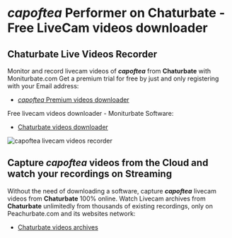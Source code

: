 # _capoftea_ Performer on Chaturbate - Free LiveCam videos downloader

## Chaturbate Live Videos Recorder

Monitor and record livecam videos of **_capoftea_** from **Chaturbate** with Moniturbate.com
Get a premium trial for free by just and only registering with your Email address:
* [_capoftea_ Premium videos downloader](https://moniturbate.com/request-demo-licence-key.html)

Free livecam videos downloader - Moniturbate Software:
* [Chaturbate videos downloader](https://moniturbate.com/moniturbate-download-software.html)

![_capoftea_ livecam videos recorder](https://peachurnet.com/templates/moniturbate-software.png)


## Capture _capoftea_ videos from the Cloud and watch your recordings on Streaming

Without the need of downloading a software, capture **_capoftea_** livecam videos from **Chaturbate** 100% online.
Watch Livecam archives from **Chaturbate** unlimitedly from thousands of existing recordings, only on Peachurbate.com and its websites network:
* [Chaturbate videos archives](https://peachurnet.com/)